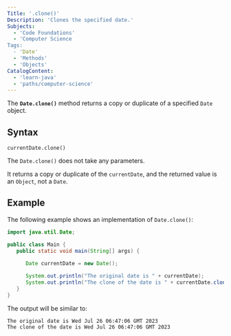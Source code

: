 ```yaml
---
Title: '.clone()'
Description: 'Clones the specified date.'
Subjects:
  - 'Code Foundations'
  - 'Computer Science
Tags:
  - 'Date'
  - 'Methods'
  - 'Objects'
CatalogContent:
  - 'learn-java'
  - 'paths/computer-science'
---
```


The **`Date.clone()`** method returns a copy or duplicate of a specified `Date` object.

## Syntax

```pseudo
currentDate.clone()
```

The `Date.clone()` does not take any parameters.

It returns a copy or duplicate of the `currentDate`, and the returned value is an `Object`, not a `Date`. 

## Example

The following example shows an implementation of `Date.clone()`:

```java
import java.util.Date;

public class Main {
   public static void main(String[] args) {

      Date currentDate = new Date();
	
      System.out.println("The original date is " + currentDate);
      System.out.println("The clone of the date is " + currentDate.clone());
   }
}
```

The output will be similar to:

```shell
The original date is Wed Jul 26 06:47:06 GMT 2023
The clone of the date is Wed Jul 26 06:47:06 GMT 2023
```
